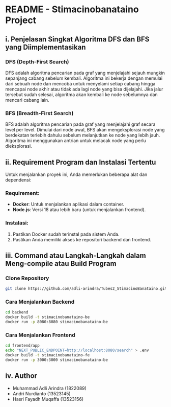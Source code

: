# README - Stimacinobanataino Project

## i. Penjelasan Singkat Algoritma DFS dan BFS yang Diimplementasikan

### **DFS (Depth-First Search)**  
DFS adalah algoritma pencarian pada graf yang menjelajahi sejauh mungkin sepanjang cabang sebelum kembali. Algoritma ini bekerja dengan memulai dari sebuah node dan mencoba untuk menyelami setiap cabang hingga mencapai node akhir atau tidak ada lagi node yang bisa dijelajahi. Jika jalur tersebut sudah selesai, algoritma akan kembali ke node sebelumnya dan mencari cabang lain.

### **BFS (Breadth-First Search)**  
BFS adalah algoritma pencarian pada graf yang menjelajahi graf secara level per level. Dimulai dari node awal, BFS akan mengeksplorasi node yang berdekatan terlebih dahulu sebelum melanjutkan ke node yang lebih jauh. Algoritma ini menggunakan antrian untuk melacak node yang perlu dieksplorasi.

## ii. Requirement Program dan Instalasi Tertentu

Untuk menjalankan proyek ini, Anda memerlukan beberapa alat dan dependensi:

### **Requirement:**
- **Docker**: Untuk menjalankan aplikasi dalam container.
- **Node.js**: Versi 18 atau lebih baru (untuk menjalankan frontend).

### **Instalasi:**
1. Pastikan Docker sudah terinstal pada sistem Anda.
2. Pastikan Anda memiliki akses ke repositori backend dan frontend.

## iii. Command atau Langkah-Langkah dalam Meng-compile atau Build Program

### **Clone Repository**
```bash
git clone https://github.com/adli-arindra/Tubes2_StimacinoBanataino.git
```

### **Cara Menjalankan Backend**
```bash
cd backend
docker build -t stimacinobanataino-be
docker run -p 8080:8080 stimacinobanataino-be
```

### **Cara Menjalankan Frontend**
```bash
cd frontend/app
echo "NEXT_PUBLIC_ENDPOINT=http://localhost:8080/search" > .env
docker build -t stimacinobanataino-fe
docker run -p 3000:3000 stimacinobanataino-be
```

## iv. Author
- Muhammad Adli Arindra (1822089)
- Andri Nurdianto (13523145)
- Hasri Fayadh Muqaffa (13523156)
